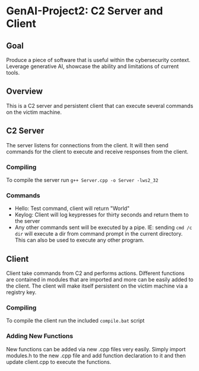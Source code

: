 # GenAI-Project2: C2 Server and Client
## Goal
Produce a piece of software that is useful within the cybersecurity context. Leverage generative AI, showcase the ability and limitations of current tools.

## Overview 
This is a C2 server and persistent client that can execute several commands on the victim machine.

## C2 Server
The server listens for connections from the client. It will then send commands for the client to execute and receive responses from the client. 

### Compiling
To compile the server run `g++ Server.cpp -o Server -lws2_32`

### Commands
- Hello: Test command, client will return "World"
- Keylog: Client will log keypresses for thirty seconds and return them to the server
- Any other commands sent will be executed by a pipe. IE: sending `cmd /c dir` will execute a dir from command prompt in the current directory. This can also be used to execute any other program. 

## Client
Client take commands from C2 and performs actions. Different functions are contained in modules that are imported and more can be easily added to the client. The client will make itself persistent on the 
victim machine via a registry key.

### Compiling
To compile the client run the included `compile.bat` script

### Adding New Functions
New functions can be added via new .cpp files very easily. Simply import modules.h to the new .cpp file and add function declaration to it and then update client.cpp
to execute the functions.
